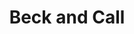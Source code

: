 ---
title: Beck and Call
layout: pioneer_card
non_combat:
  post: The wolf kinfolk is working on a project (poem, story, etc) and is looking for someone to assist.  If the players help, they get paid
  reward: Up to 20 leaves paid for assistance
combat:
  post: The wolf is a disguised monster and its friends are lying in wait to ambush those who may attempt to help.
  reward: Leaves from monsters
---